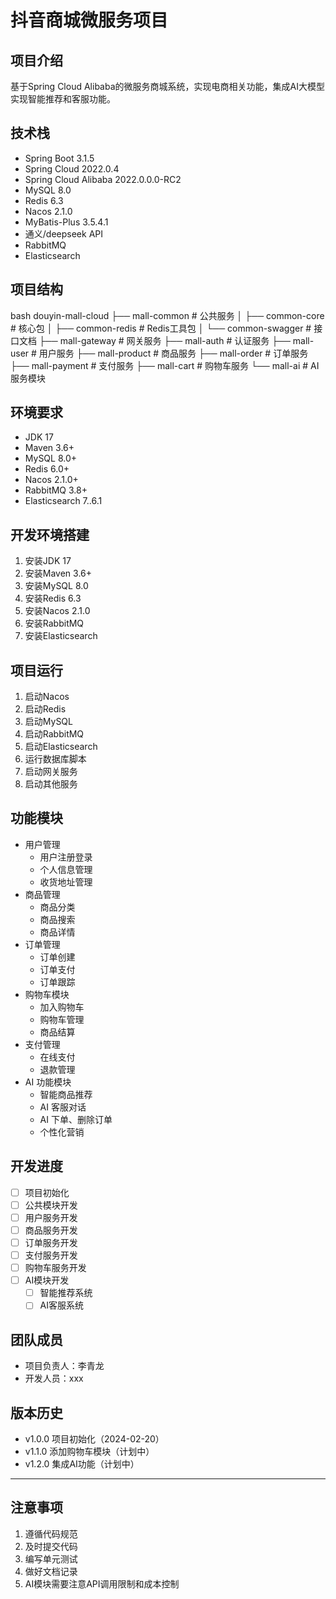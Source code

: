 # 抖音商城微服务项目

## 项目介绍
基于Spring Cloud Alibaba的微服务商城系统，实现电商相关功能，集成AI大模型实现智能推荐和客服功能。

## 技术栈
- Spring Boot 3.1.5
- Spring Cloud 2022.0.4
- Spring Cloud Alibaba 2022.0.0.0-RC2
- MySQL 8.0
- Redis 6.3
- Nacos 2.1.0
- MyBatis-Plus 3.5.4.1
- 通义/deepseek API
- RabbitMQ
- Elasticsearch

## 项目结构
bash
douyin-mall-cloud
├── mall-common # 公共服务
│ ├── common-core # 核心包
│ ├── common-redis # Redis工具包
│ └── common-swagger # 接口文档
├── mall-gateway # 网关服务
├── mall-auth # 认证服务
├── mall-user # 用户服务
├── mall-product # 商品服务
├── mall-order # 订单服务
├── mall-payment # 支付服务
├── mall-cart # 购物车服务
└── mall-ai # AI服务模块


## 环境要求
- JDK 17
- Maven 3.6+
- MySQL 8.0+
- Redis 6.0+
- Nacos 2.1.0+
- RabbitMQ 3.8+
- Elasticsearch 7..6.1

## 开发环境搭建
1. 安装JDK 17
2. 安装Maven 3.6+
3. 安装MySQL 8.0
4. 安装Redis 6.3
5. 安装Nacos 2.1.0
6. 安装RabbitMQ
7. 安装Elasticsearch

## 项目运行
1. 启动Nacos
2. 启动Redis
3. 启动MySQL
4. 启动RabbitMQ
5. 启动Elasticsearch
6. 运行数据库脚本
7. 启动网关服务
8. 启动其他服务

## 功能模块
- 用户管理
  - 用户注册登录
  - 个人信息管理
  - 收货地址管理
- 商品管理
  - 商品分类
  - 商品搜索
  - 商品详情
- 订单管理
  - 订单创建
  - 订单支付
  - 订单跟踪
- 购物车模块
  - 加入购物车
  - 购物车管理
  - 商品结算
- 支付管理
  - 在线支付
  - 退款管理
- AI 功能模块
  - 智能商品推荐
  - AI 客服对话
  - AI 下单、删除订单
  - 个性化营销

## 开发进度
- [ ] 项目初始化
- [ ] 公共模块开发
- [ ] 用户服务开发
- [ ] 商品服务开发
- [ ] 订单服务开发
- [ ] 支付服务开发
- [ ] 购物车服务开发
- [ ] AI模块开发
  - [ ] 智能推荐系统
  - [ ] AI客服系统

## 团队成员
- 项目负责人：李青龙
- 开发人员：xxx

## 版本历史
- v1.0.0 项目初始化（2024-02-20）
- v1.1.0 添加购物车模块（计划中）
- v1.2.0 集成AI功能（计划中）
----------

## 注意事项
1. 遵循代码规范
2. 及时提交代码
3. 编写单元测试
4. 做好文档记录
5. AI模块需要注意API调用限制和成本控制